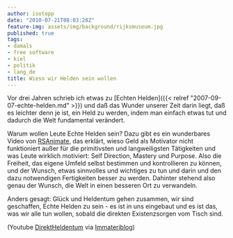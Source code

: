 ```yaml
---
author: isotopp
date: "2010-07-21T08:03:28Z"
feature-img: assets/img/background/rijksmuseum.jpg
published: true
tags:
- damals
- free software
- kiel
- politik
- lang_de
title: Wieso wir Helden sein wollen
---
```

Vor drei Jahren schrieb ich etwas zu 
[Echten Helden]({{< relref "2007-09-07-echte-helden.md" >}})
und daß das Wunder unserer Zeit darin liegt, daß es leichter denn je ist,
ein Held zu werden, indem man einfach etwas tut und dadurch die Welt
fundamental verändert.

Warum wollen Leute Echte Helden sein? Dazu gibt es ein wunderbares Video von 
[RSAnimate](http://www.youtube.com/watch?v=u6XAPnuFjJc), das erklärt, wieso
Geld als Motivator nicht funktioniert außer für die primitivsten und
langweiligsten Tätigkeiten und was Leute wirklich motiviert: Self Direction,
Mastery und Purpose. Also die Freiheit, das eigene Umfeld selbst bestimmen
und kontrollieren zu können, und der Wunsch, etwas sinnvolles und wichtiges
zu tun und darin und den dazu notwendigen Fertigkeiten besser zu werden.
Dahinter stehend also genau der Wunsch, die Welt in einen besseren Ort zu
verwandeln.

Anders gesagt: Glück und Heldentum gehen zusammen, wir sind geschaffen,
Echte Helden zu sein - es ist in uns eingebaut und es ist das, was wir alle
tun wollen, sobald die direkten Existenzsorgen vom Tisch sind.

(Youtube  [DirektHeldentum](http://www.youtube.com/watch?v=u6XAPnuFjJc) via 
[Immateriblog](http://immateriblog.de/journalismus/was-motiviert-uns/))
